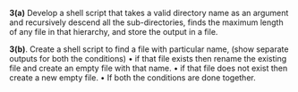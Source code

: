 <b>3(a)</b> Develop a shell script that takes a valid directory name as an argument and
recursively descend all the sub-directories, finds the maximum length of any file in
that hierarchy, and store the output in a file.

<b>3(b)</b>. Create a shell script to find a file with particular name, (show separate outputs
for both the conditions)
• if that file exists then rename the existing file and create an empty file with that
name.
• if that file does not exist then create a new empty file.
• If both the conditions are done together.